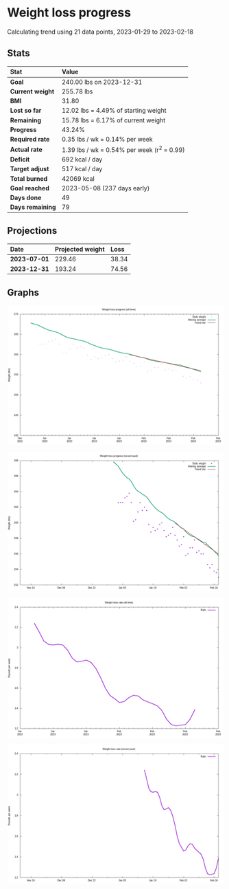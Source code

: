 # Weight loss progress

Calculating trend using 21 data points, 2023-01-29 to 2023-02-18

## Stats

Stat|Value
:-|:-
**Goal**|240.00 lbs on 2023-12-31
**Current weight**|255.78 lbs
**BMI**|31.80
**Lost so far**|12.02 lbs =  4.49% of starting weight
**Remaining**|15.78 lbs =  6.17% of current  weight
**Progress**|43.24%
**Required rate**|0.35 lbs / wk = 0.14% per week
**Actual rate**|1.39 lbs / wk = 0.54% per week  (r<sup>2</sup> = 0.99)
**Deficit**|692 kcal / day
**Target adjust**|517 kcal / day
**Total burned**|42069 kcal
**Goal reached**|2023-05-08 (237 days early)
**Days done**|49
**Days remaining**|79

## Projections

Date|Projected weight|Loss
:-|:-|:-
**2023-07-01**|229.46|38.34
**2023-12-31**|193.24|74.56

## Graphs

![](weight-graph-alltime.png)

![](weight-graph-recent.png)

![](rate-graph-alltime.png)

![](rate-graph-recent.png)
